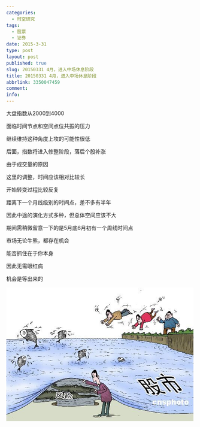 ```yaml
---
categories:
  - 时空研究
tags:
  - 股票
  - 证券
date: 2015-3-31
type: post
layout: post
published: true
slug: 20150331 4月，进入中场休息阶段
title: 20150331 4月，进入中场休息阶段
abbrlink: 3350047459
comment:
info:
---
```

大盘指数从2000到4000

面临时间节点和空间点位共振的压力

继续维持这种角度上攻的可能性很低​

后面，指数将进入修整阶段，落后个股补涨


由于成交量的原因​

这里的调整，时间应该相对比较长

开始转变过程比较反复​

距离下一个月线级别的时间点，差不多有半年

因此中途的演化方式多种，但总体空间​​​应该不大

期间需稍微留意一下的是5月底6月初有一个周线时间点​​


​市场无论牛熊，都存在机会

能否抓住在于你本身

因此无需眼红病

机会是等出来的​​

![20150331-0](/images/20150331-0.jpeg)